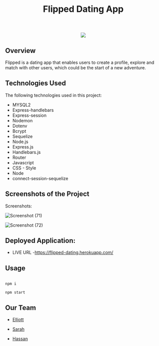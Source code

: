 # <p align="center"> Flipped Dating App </p>
<br> 
 <p align="center">
  <img src="gif.gif"/>
</p>

## Overview

Flipped is a dating app that enables users to create a profile, explore and match with other users, which could be the start of a new adventure.

## Technologies Used

The following technologies used in this project:

* MYSQL2
* Express-handlebars
* Express-session
* Nodemon
* Dotenv
* Bcrypt
* Sequelize
* Node.js
* Express.js
* Handlebars.js
* Router
* Javascript
* CSS - Style
* Node
* connect-session-sequelize

## Screenshots of the Project 

Screenshots:

![Screenshot (71)](https://user-images.githubusercontent.com/94930434/163588954-b4e33b3e-6b0c-45c8-89b2-afd0a0747d3a.png)


![Screenshot (72)](https://user-images.githubusercontent.com/94930434/163589226-1bd4ba7f-8121-481b-99d6-3ef0a2df1ba0.png)


## Deployed Application:

* LIVE URL -https://flipped-dating.herokuapp.com/


## Usage 

```

npm i

npm start

```


## Our Team 
* [Elliott](https://github.com/diablolaw)

* [Sarah](https://github.com/LanguageBytes)

* [Hassan](https://github.com/hassanmahdi58)


